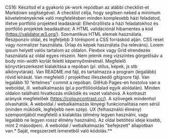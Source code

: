CS16: Készítsd el a gyakorló pk-work repódban az alábbi checklist-et Markdown segítségével. A checklist célja, hogy segítsen neked a minimum követelményeknek való megfelelésben minden komplexebb házi feladatod, illetve portfólió projekted leadásánál:
Ellenőrzőlista a házi feladatokhoz és portfólió projektek beadásához:
A HTML validációnál hibamentes a kód (https://validator.w3.org/).
Szemantikus HTML elemek használata.
Reszponzív oldal, és legfeljebb 3 töréspont a CSS forráskód alján.
CSS reset vagy normalizer használata.
Űrlap és képek használata (ha releváns).
Lorem ipsum helyett valós tartalom az oldalon.
Flexbox vagy Grid elrendezés használata az oldal egyes részein.
Nem jelenik meg vízszintes görgetősáv a body min-width korlát feletti képernyőméretnél.
Megfelelő könyvtárszerkezet kialakítása a repóban (pl. stílus, képek, js stb alkönyvtárak).
Van README.md fájl, és tartalmazza a program (legalább) rövid leírását.
Van megfelelő / projekthez illeszkedő gitignore fájl.
Van legalább 10 “értelmes” commit a repóban.
GitHub Pages-en hostolva van a weboldal, ill. webalkalmazás (pl.a portfólióoldalad egyik aloldalán).
Minden oldalon található hivatkozás működik és vezet valahová.
A kontraszt arányok megfelelőek (https://colourcontrast.cc/).
A szövegek mindenhol olvashatók.
A weboldal / webalkalmazás lényegi funkcionalitása nem sérül (minden működik, legfeljebb nem szép).
UX (felhasználói élmény) szempontjából megfelelő a kialakítás (élmény legyen használni, vagy legalább ne legyen rossz élmény használni).
Az oldal betöltési ideje kisebb, mint 2 másodperc.
A weboldal / webalkalmazás "befejezett" állapotban van.*
Saját, megszerzett ismeretből való kódolás.**